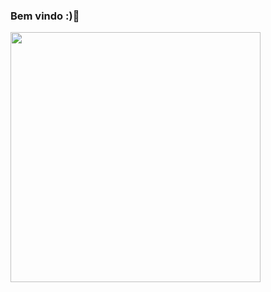 ### Bem vindo :)👋
<img src="https://github-readme-stats.vercel.app/api?username=joaomota95&show_icons=true&theme=transparent" width="400">

<!--
**joaomota95/joaomota95** is a ✨ _special_ ✨ repository because its `README.md` (this file) appears on your GitHub profile.

Here are some ideas to get you started:

- 🔭 I’m currently working on ...
- 🌱 I’m currently learning ...
- 👯 I’m looking to collaborate on ...
- 🤔 I’m looking for help with ...
- 💬 Ask me about ...
- 📫 How to reach me: ...
- 😄 Pronouns: ...
- ⚡ Fun fact: ...
-->
